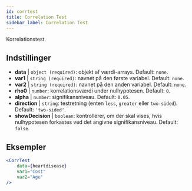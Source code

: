 ```yaml
---
id: corrtest
title: Correlation Test
sidebar_label: Correlation Test
---
```


Korrelationstest.

## Indstillinger

* __data__ | `object (required)`: objekt af værdi-arrays. Default: `none`.
* __var1__ | `string (required)`: navnet på den første variabel. Default: `none`.
* __var2__ | `string (required)`: navnet på den anden variabel. Default: `none`.
* __rho0__ | `number`: korrelationsværdi under nulhypotesen. Default: `0`.
* __alpha__ | `number`: signifikansniveau. Default: `0.05`.
* __direction__ | `string`: testretning (enten `less`, `greater` eller `two-sided`). Default: `'two-sided'`.
* __showDecision__ | `boolean`: kontrollerer, om der skal vises, hvis nulhypotesen forkastes ved det angivne signifikansniveau. Default: `false`.


## Eksempler

```jsx live
<CorrTest
    data={heartdisease} 
    var1="Cost"
    var2="Age"
/>
```

